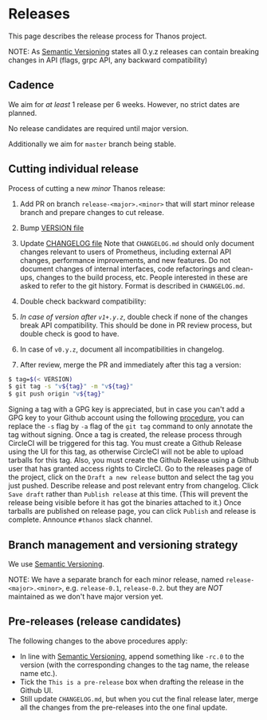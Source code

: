 # Releases

This page describes the release process for Thanos project.

NOTE: As [Semantic Versioning](http://semver.org/spec/v2.0.0.html) states all 0.y.z releases can contain breaking changes in API (flags, grpc API, any backward compatibility)

## Cadence

We aim for *at least* 1 release per 6 weeks. However, no strict dates are planned.

No release candidates are required until major version. 

Additionally we aim for `master` branch being stable.

## Cutting individual release

Process of cutting a new *minor* Thanos release:

1. Add PR on branch `release-<major>.<minor>` that will start minor release branch and prepare changes to cut release. 
1. Bump [VERSION file](./VERSION)
1. Update [CHANGELOG file](./CHANGELOG.md)
  Note that `CHANGELOG.md` should only document changes relevant to users of Prometheus, including external API changes, performance improvements, and new features. Do not document changes of internal interfaces, code refactorings and clean-ups, changes to the build process, etc. People interested in these are asked to refer to the git history. 
  Format is described in `CHANGELOG.md`.

1. Double check backward compatibility:
  1. *In case of version after `v1+.y.z`*, double check if none of the changes break API compatibility. This should be done in PR review process, but double check is good to have. 
  1. In case of `v0.y.z`, document all incompatibilities in changelog.
1. After review, merge the PR and immediately after this tag a version:
  
  ```bash
  $ tag=$(< VERSION)
  $ git tag -s "v${tag}" -m "v${tag}"
  $ git push origin "v${tag}"
  ```
 
  Signing a tag with a GPG key is appreciated, but in case you can't add a GPG key to your Github account using the following [procedure](https://help.github.com/articles/generating-a-gpg-key/), you can replace the `-s` flag by `-a` flag of the `git tag` command to only annotate the tag without signing.
  Once a tag is created, the release process through CircleCI will be triggered for this tag.
  You must create a Github Release using the UI for this tag, as otherwise CircleCI will not be able to upload tarballs for this tag. Also, you must create the Github Release using a Github user that has granted access rights to CircleCI.
  Go to the releases page of the project, click on the `Draft a new release` button and select the tag you just pushed. Describe release and post relevant entry from changelog. Click `Save draft` rather than `Publish release` at this time. (This will prevent the release being visible before it has got the binaries attached to it.)
  Once tarballs are published on release page, you can click `Publish` and release is complete. Announce `#thanos` slack channel.
  
## Branch management and versioning strategy

We use [Semantic Versioning](http://semver.org/).

NOTE: We have a separate branch for each minor release, named `release-<major>.<minor>`, e.g. `release-0.1`, `release-0.2`. but they are 
*NOT* maintained as we don't have major version yet.

## Pre-releases (release candidates)

The following changes to the above procedures apply:

* In line with [Semantic Versioning](http://semver.org/), append something like `-rc.0` to the version (with the corresponding changes to the tag name, the release name etc.).
* Tick the `This is a pre-release` box when drafting the release in the Github UI.
* Still update `CHANGELOG.md`, but when you cut the final release later, merge all the changes from the pre-releases into the one final update.
